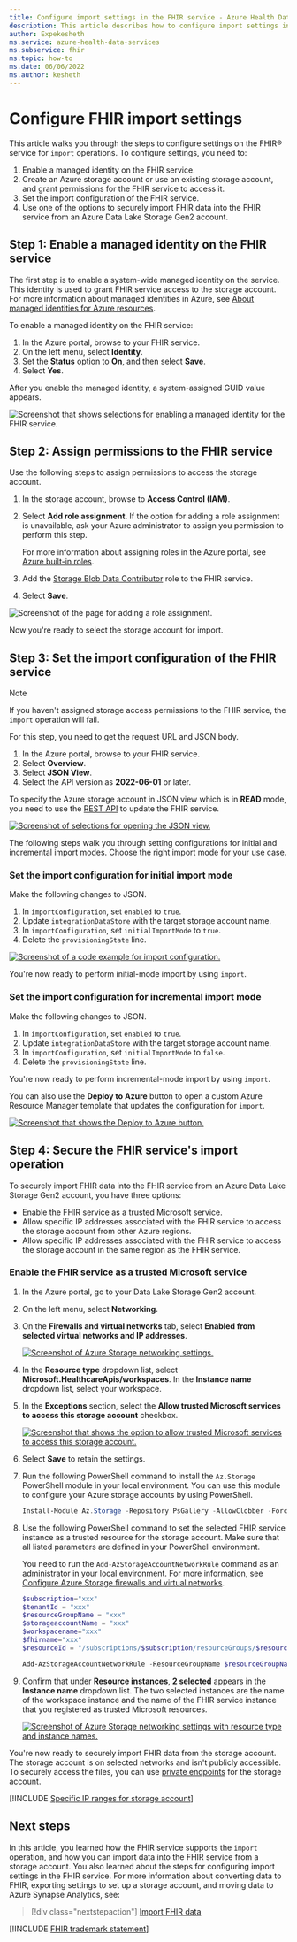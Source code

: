 ```yaml
---
title: Configure import settings in the FHIR service - Azure Health Data Services
description: This article describes how to configure import settings in the FHIR service.
author: Expekesheth
ms.service: azure-health-data-services
ms.subservice: fhir
ms.topic: how-to
ms.date: 06/06/2022
ms.author: kesheth
---
```


# Configure FHIR import settings

This article walks you through the steps to configure settings on the FHIR&reg; service for `import` operations. To configure settings, you need to:

1. Enable a managed identity on the FHIR service.
1. Create an Azure storage account or use an existing storage account, and grant permissions for the FHIR service to access it.
1. Set the import configuration of the FHIR service.
1. Use one of the options to securely import FHIR data into the FHIR service from an Azure Data Lake Storage Gen2 account.

## Step 1: Enable a managed identity on the FHIR service

The first step is to enable a system-wide managed identity on the service. This identity is used to grant FHIR service access to the storage account. For more information about managed identities in Azure, see [About managed identities for Azure resources](../../active-directory/managed-identities-azure-resources/overview.md).

To enable a managed identity on the FHIR service:

1. In the Azure portal, browse to your FHIR service.
2. On the left menu, select **Identity**.
3. Set the **Status** option to **On**, and then select **Save**.
4. Select **Yes**.

After you enable the managed identity, a system-assigned GUID value appears.

![Screenshot that shows selections for enabling a managed identity for the FHIR service.](media/configure-import-data/fhir-managed-identity-enabled.png)

## Step 2: Assign permissions to the FHIR service

Use the following steps to assign permissions to access the storage account.

1. In the storage account, browse to **Access Control (IAM)**.
2. Select **Add role assignment**. If the option for adding a role assignment is unavailable, ask your Azure administrator to assign you permission to perform this step.

   For more information about assigning roles in the Azure portal, see [Azure built-in roles](../../role-based-access-control/role-assignments-portal.yml).
3. Add the [Storage Blob Data Contributor](../../role-based-access-control/built-in-roles.md#storage-blob-data-contributor) role to the FHIR service.
4. Select **Save**.

![Screenshot of the page for adding a role assignment.](media/configure-import-data/add-role-assignment-page.png)

Now you're ready to select the storage account for import.

## Step 3: Set the import configuration of the FHIR service

> [!NOTE]
> If you haven't assigned storage access permissions to the FHIR service, the `import` operation will fail.

For this step, you need to get the request URL and JSON body.

1. In the Azure portal, browse to your FHIR service.
2. Select **Overview**.
3. Select **JSON View**.
4. Select the API version as **2022-06-01** or later.

To specify the Azure storage account in JSON view which is in **READ** mode, you need to use the [REST API](/rest/api/healthcareapis/services/create-or-update) to update the FHIR service.

[![Screenshot of selections for opening the JSON view.](media/bulk-import/fhir-json-view.png)](media/bulk-import/fhir-json-view.png#lightbox)

The following steps walk you through setting configurations for initial and incremental import modes. Choose the right import mode for your use case.

### Set the import configuration for initial import mode

Make the following changes to JSON.

1. In `importConfiguration`, set `enabled` to `true`.
2. Update `integrationDataStore` with the target storage account name.
3. In `importConfiguration`, set `initialImportMode` to `true`.
4. Delete the `provisioningState` line.

[![Screenshot of a code example for import configuration.](media/bulk-import/import-url-and-body.png)](media/bulk-import/import-url-and-body.png#lightbox)

You're now ready to perform initial-mode import by using `import`.

### Set the import configuration for incremental import mode

Make the following changes to JSON.

1. In `importConfiguration`, set `enabled` to `true`.
2. Update `integrationDataStore` with the target storage account name.
3. In `importConfiguration`, set `initialImportMode` to `false`.
4. Delete the `provisioningState` line.

You're now ready to perform incremental-mode import by using `import`.

You can also use the **Deploy to Azure** button to open a custom Azure Resource Manager template that updates the configuration for `import`.

[![Screenshot that shows the Deploy to Azure button.](https://aka.ms/deploytoazurebutton)](https://portal.azure.com/#create/Microsoft.Template/uri/https%3A%2F%2Fraw.githubusercontent.com%2FAzure%2Fazure-quickstart-templates%2Fmaster%2Fquickstarts%2Fmicrosoft.healthcareapis%2Ffhir-import%2Fazuredeploy.json)

## Step 4: Secure the FHIR service's import operation

To securely import FHIR data into the FHIR service from an Azure Data Lake Storage Gen2 account, you have three options:

* Enable the FHIR service as a trusted Microsoft service.
* Allow specific IP addresses associated with the FHIR service to access the storage account from other Azure regions.
* Allow specific IP addresses associated with the FHIR service to access the storage account in the same region as the FHIR service.

### Enable the FHIR service as a trusted Microsoft service

1. In the Azure portal, go to your Data Lake Storage Gen2 account.

1. On the left menu, select **Networking**.

1. On the **Firewalls and virtual networks** tab, select **Enabled from selected virtual networks and IP addresses**.

   [![Screenshot of Azure Storage networking settings.](media/export-data/storage-networking-1.png)](media/export-data/storage-networking-1.png#lightbox)
   
1. In the **Resource type** dropdown list, select **Microsoft.HealthcareApis/workspaces**. In the **Instance name** dropdown list, select your workspace.

1. In the **Exceptions** section, select the **Allow trusted Microsoft services to access this storage account** checkbox.

   [![Screenshot that shows the option to allow trusted Microsoft services to access this storage account.](media/export-data/exceptions.png)](media/export-data/exceptions.png#lightbox)
   
1. Select **Save** to retain the settings.

1. Run the following PowerShell command to install the `Az.Storage` PowerShell module in your local environment. You can use this module to configure your Azure storage accounts by using PowerShell.

   ```PowerShell
   Install-Module Az.Storage -Repository PsGallery -AllowClobber -Force 
   ```

1. Use the following PowerShell command to set the selected FHIR service instance as a trusted resource for the storage account. Make sure that all listed parameters are defined in your PowerShell environment.

   You need to run the `Add-AzStorageAccountNetworkRule` command as an administrator in your local environment. For more information, see [Configure Azure Storage firewalls and virtual networks](../../storage/common/storage-network-security.md).

   ```PowerShell
   $subscription="xxx"
   $tenantId = "xxx"
   $resourceGroupName = "xxx"
   $storageaccountName = "xxx"
   $workspacename="xxx"
   $fhirname="xxx"
   $resourceId = "/subscriptions/$subscription/resourceGroups/$resourceGroupName/providers/Microsoft.HealthcareApis/workspaces/$workspacename/fhirservices/$fhirname"

   Add-AzStorageAccountNetworkRule -ResourceGroupName $resourceGroupName -Name $storageaccountName -TenantId $tenantId -ResourceId $resourceId
   ```

1. Confirm that under **Resource instances**, **2 selected** appears in the **Instance name** dropdown list. The two selected instances are the name of the workspace instance and the name of the FHIR service instance that you registered as trusted Microsoft resources.

   [![Screenshot of Azure Storage networking settings with resource type and instance names.](media/export-data/storage-networking-2.png)](media/export-data/storage-networking-2.png#lightbox)
   
You're now ready to securely import FHIR data from the storage account. The storage account is on selected networks and isn't publicly accessible. To securely access the files, you can use [private endpoints](../../storage/common/storage-private-endpoints.md) for the storage account.

[!INCLUDE [Specific IP ranges for storage account](../includes/common-ip-address-storage-account.md)]

## Next steps

In this article, you learned how the FHIR service supports the `import` operation, and how you can import data into the FHIR service from a storage account. You also learned about the steps for configuring import settings in the FHIR service. For more information about converting data to FHIR, exporting settings to set up a storage account, and moving data to Azure Synapse Analytics, see:

>[!div class="nextstepaction"]
>[Import FHIR data](import-data.md)

[!INCLUDE [FHIR trademark statement](../includes/healthcare-apis-fhir-trademark.md)]
